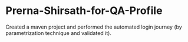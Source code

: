 # Prerna-Shirsath-for-QA-Profile
Created  a maven project and performed the automated login journey (by parametrization technique and validated it).
